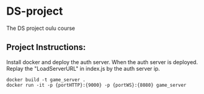 # DS-project
 The DS project oulu course
## Project Instructions:

Install docker and deploy the auth server.
When the auth server is deployed. Replay the "LoadServerURL" in index.js by the auth server ip.
 ```docker
docker build -t game_server .
docker run -it -p {portHTTP}:{9000} -p {portWS}:{8080} game_server
```



